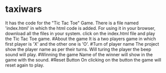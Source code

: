 # taxiwars
It has the code for the "Tic Tac Toe" Game.
There is a file named 'index.html' in which the html code is added.
For using it in your browser, download all the files in your system.
click on the index.html file and play the Tic Tac Toe game.
#About the game
It is a two players game in which first player is 'X' and the other one is 'O'.
#Turn of player name
The project show the player name as per their turns. Will turing the player the beep sound will play.
#Winning the game
Name of the winner will show in the game with the sound.
#Reset Button
On clicking on the button the game will reset again to play.
